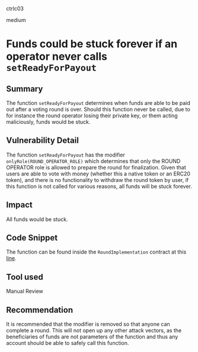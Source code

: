 ctrlc03

medium

# Funds could be stuck forever if an operator never calls `setReadyForPayout`

## Summary

The function `setReadyForPayout` determines when funds are able to be paid out after a voting round is over. Should this function never be called, due to for instance the round operator losing their private key, or them acting maliciously, funds would be stuck.

## Vulnerability Detail

The function `setReadyForPayout` has the modifier `onlyRole(ROUND_OPERATOR_ROLE)` which determines that only the ROUND OPERATOR role is allowed to prepare the round for finalization. Given that users are able to vote with money (whether this a native token or an ERC20 token), and there is no functionality to withdraw the round token by user, if this function is not called for various reasons, all funds will be stuck forever. 

## Impact

All funds would be stuck.

## Code Snippet

The function can be found inside the `RoundImplementation` contract at this [line](https://github.com/sherlock-audit/2023-03-Gitcoin/blob/main/contracts/contracts/round/RoundImplementation.sol#L443).

## Tool used

Manual Review

## Recommendation

It is recommended that the modifier is removed so that anyone can complete a round. This will not open up any other attack vectors, as the beneficiaries of funds are not parameters of the function and thus any account should be able to safely call this function. 